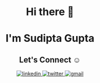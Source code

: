 <h1 align="center">Hi there 👋 </h1>
<h1 align="center">I'm Sudipta Gupta</h1>



<h2 align="center" >Let's Connect ☺️</h2>
<div align="center">
<a href="https://www.linkedin.com/in/sudipta-gupta-58407b119/" target="_blank">
<img src=https://img.shields.io/badge/linkedin-%231E77B5.svg?&style=for-the-badge&logo=linkedin&logoColor=white alt=linkedin style="margin-bottom: 5px;" />
</a>
<a href="https://twitter.com/sudiptagupta217" target="_blank">
<img src=https://img.shields.io/badge/twitter-%2300acee.svg?&style=for-the-badge&logo=twitter&logoColor=white alt=twitter style="margin-bottom: 5px;" />
</a>
<a href="mailto:sudiptagupta217@gmail.com/?hl=en" target="_blank">
<img src=https://img.shields.io/badge/gmail-%23000000.svg?&style=for-the-badge&logo=gmail&logoColor=red alt=gmail style="margin-bottom: 5px;" />
</a> 
</div>  
